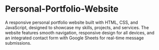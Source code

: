 # Personal-Portfolio-Website
A responsive personal portfolio website built with HTML, CSS, and JavaScript, designed to showcase my skills, projects, and services. The website features smooth navigation, responsive design for all devices, and an integrated contact form with Google Sheets for real-time message submissions.
